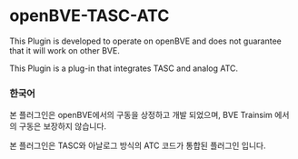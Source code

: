 # openBVE-TASC-ATC

This Plugin is developed to operate on openBVE and does not guarantee that it will work on other BVE.

This Plugin is a plug-in that integrates TASC and analog ATC.


### 한국어

본 플러그인은 openBVE에서의 구동을 상정하고 개발 되었으며, BVE Trainsim 에서의 구동은 보장하지 않습니다.

본 플러그인은 TASC와 아날로그 방식의 ATC 코드가 통합된 플러그인 입니다.
